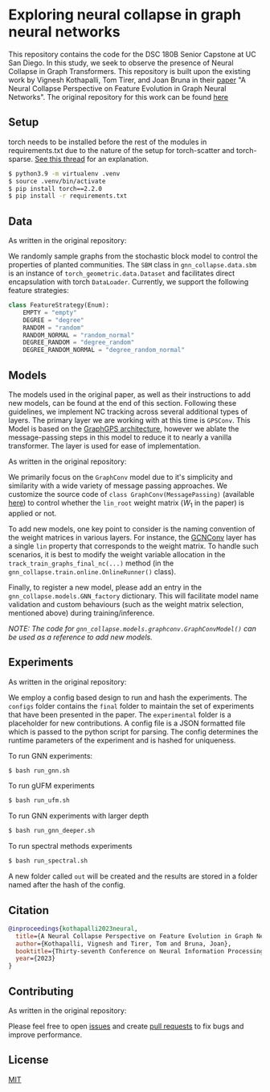 # Exploring neural collapse in graph neural networks

This repository contains the code for the DSC 180B Senior Capstone at UC San Diego. In this study, we seek to observe the presence of Neural Collapse in Graph Transformers. This repository is built upon the existing work by Vignesh Kothapalli, Tom Tirer, and Joan Bruna in their [paper](https://arxiv.org/abs/2307.01951) "A Neural Collapse Perspective on Feature Evolution in Graph Neural Networks". The original repository for this work can be found [here](https://github.com/kvignesh1420/gnn_collapse/tree/main)

## Setup

torch needs to be installed before the rest of the modules in requirements.txt due to the nature of the setup for torch-scatter and torch-sparse. [See this thread]() for an explanation.

```bash
$ python3.9 -m virtualenv .venv
$ source .venv/bin/activate
$ pip install torch==2.2.0
$ pip install -r requirements.txt
```

## Data

As written in the original repository:

We randomly sample graphs from the stochastic block model to control the properties of planted communities. The `SBM` class in `gnn_collapse.data.sbm` is an instance of `torch_geometric.data.Dataset` and facilitates direct encapsulation with torch `DataLoader`. Currently, we support the following feature strategies:

```python
class FeatureStrategy(Enum):
    EMPTY = "empty"
    DEGREE = "degree"
    RANDOM = "random"
    RANDOM_NORMAL = "random_normal"
    DEGREE_RANDOM = "degree_random"
    DEGREE_RANDOM_NORMAL = "degree_random_normal"
```

## Models

The models used in the original paper, as well as their instructions to add new models, can be found at the end of this section. Following these guidelines, we implement NC tracking across several additional types of layers. The primary layer we are working with at this time is `GPSConv`. This Model is based on the [GraphGPS architecture](https://proceedings.neurips.cc/paper_files/paper/2022/file/5d4834a159f1547b267a05a4e2b7cf5e-Paper-Conference.pdf), however we ablate the message-passing steps in this model to reduce it to nearly a vanilla transformer. The layer is used for ease of implementation.

As written in the original repository:

We primarily focus on the `GraphConv` model due to it's simplicity and similarity with a wide variety of message passing approaches. We customize the source code of `class GraphConv(MessagePassing)` (available [here](https://pytorch-geometric.readthedocs.io/en/latest/_modules/torch_geometric/nn/conv/graph_conv.html#GraphConv)) to control whether the `lin_root` weight matrix ($W_1$ in the paper) is applied or not.

To add new models, one key point to consider is the naming convention of the weight matrices in various layers. For instance, the [GCNConv](https://pytorch-geometric.readthedocs.io/en/latest/_modules/torch_geometric/nn/conv/gcn_conv.html#GCNConv) layer has a single `lin` property that corresponds to the weight matrix. To handle such scenarios, it is best to modify the weight variable allocation in the `track_train_graphs_final_nc(...)` method (in the `gnn_collapse.train.online.OnlineRunner()` class).

Finally, to register a new model, please add an entry in the `gnn_collapse.models.GNN_factory` dictionary. This will facilitate model name validation and custom behaviours (such as the weight matrix selection, mentioned above) during training/inference. 

_NOTE: The code for `gnn_collapse.models.graphconv.GraphConvModel()` can be used as a reference to add new models._

## Experiments

As written in the original repository:

We employ a config based design to run and hash the experiments. The `configs` folder contains the `final` folder to maintain the set of experiments that have been presented in the paper. The `experimental` folder is a placeholder for new contributions. A config file is a JSON formatted file which is passed to the python script for parsing. The config determines the runtime parameters of the experiment and is hashed for uniqueness.

To run GNN experiments:
```bash
$ bash run_gnn.sh
```

To run gUFM experiments
```bash
$ bash run_ufm.sh
```

To run GNN experiments with larger depth
```bash
$ bash run_gnn_deeper.sh
```

To run spectral methods experiments
```bash
$ bash run_spectral.sh
```

A new folder called `out` will be created and the results are stored in a folder named after the hash of the config.

## Citation

```bibtex
@inproceedings{kothapalli2023neural,
  title={A Neural Collapse Perspective on Feature Evolution in Graph Neural Networks},
  author={Kothapalli, Vignesh and Tirer, Tom and Bruna, Joan},
  booktitle={Thirty-seventh Conference on Neural Information Processing Systems},
  year={2023}
}
```

## Contributing

As written in the original repository:

Please feel free to open [issues](https://github.com/kvignesh1420/gnn_collapse/issues) and create [pull requests](https://github.com/kvignesh1420/gnn_collapse/pulls) to fix bugs and improve performance.

## License

[MIT](LICENSE)
